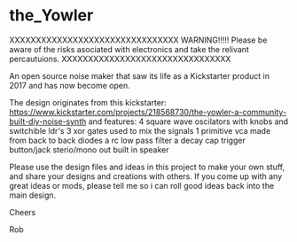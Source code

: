 # the_Yowler
XXXXXXXXXXXXXXXXXXXXXXXXXXXXXXXX
WARNING!!!!! Please be aware of the risks asociated with electronics and take the relivant percautuions.
XXXXXXXXXXXXXXXXXXXXXXXXXXXXXXXX

An open source noise maker that saw its life as a Kickstarter product in 2017 and has now become open.

The design originates from this kickstarter: https://www.kickstarter.com/projects/218568730/the-yowler-a-community-built-diy-noise-synth
and features:
4 square wave oscilators with knobs and switchible ldr's
3 xor gates used to mix the signals
1 primitive vca made from back to back diodes
a rc low pass filter
a decay cap 
trigger button/jack
sterio/mono out
built in speaker

Please use the design files and ideas in this project to make your own stuff, and share your designs and creations with others.
If you come up with any great ideas or mods, please tell me so i can roll good ideas back into the main design.

Cheers

Rob
